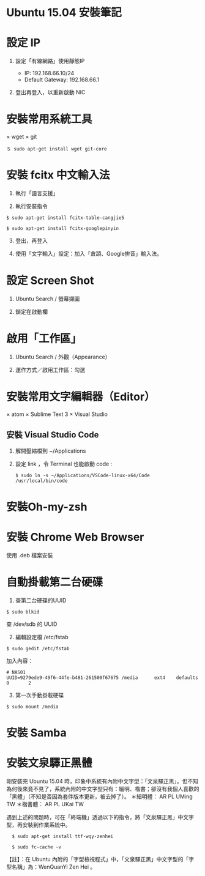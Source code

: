 Ubuntu 15.04 安裝筆記
=====================

# 設定 IP

  1. 設定「有線網路」使用靜態IP
      - IP: 192.168.66.10/24
      - Default Gateway: 192.168.66.1

  2. 登出再登入，以重新啟動 NIC


# 安裝常用系統工具

  × wget
  × git

  ```
  ＄ sudo apt-get install wget git-core
  ```

# 安裝 fcitx 中文輸入法

  1. 執行「語言支援」

  2. 執行安裝指令

  ```
  $ sudo apt-get install fcitx-table-cangjie5

  $ sudo apt-get install fcitx-googlepinyin
  ```

  3. 登出，再登入

  4. 使用「文字輸入」設定：加入「倉頡、Google拚音」輸入法。

# 設定 Screen Shot

  1. Ubuntu Search / 螢幕擷圖

  2. 鎖定在啟動欄

# 啟用「工作區」

  1. Ubuntu Search / 外觀（Appearance）

  2. 運作方式／啟用工作區：勾選

# 安裝常用文字編輯器（Editor）

  × atom
  × Sublime Text 3
  × Visual Studio

## 安裝 Visual Studio Code

  1. 解開壓縮檔到 ~/Applications

  2. 設定 link ，令 Terminal 也能啟動 code :
      ```
      $ sudo ln -s ~/Applications/VSCode-linux-x64/Code /usr/local/bin/code
      ```

# 安裝Oh-my-zsh


# 安裝 Chrome Web Browser  

  使用 .deb 檔案安裝

# 自動掛載第二台硬碟

  1. 查第二台硬碟的UUID

  ```
  $ sudo blkid
  ```

  查 /dev/sdb 的 UUID

  2. 編輯設定檔 /etc/fstab

  ```
  $ sudo gedit /etc/fstab
  ```

  加入內容：
  ```
  # NAS01
  UUID=9279ede9-49f6-44fe-b481-261500f67675	/media		ext4    defaults		0		2
  ```

  3. 第一次手動掛載硬碟

  ```
  $ sudo mount /media
  ```

# 安裝 Samba

# 安裝文泉驛正黑體

剛安裝完 Ubuntu 15.04 時，印象中系統有內附中文字型：「文泉驛正黑」。但不知為何後來竟不見了，系統內附的中文字型只有：細明、楷書；卻沒有我個人喜歡的「黑體」（不知是否因為套件版本更新，被去掉了）。
  ＊細明體： AR PL UMing TW
  ＊楷書體： AR PL UKai TW

遇到上述的問題時，可在「終端機」透過以下的指令，將「文泉驛正黑」中文字型，再安裝到作業系統中。

```
  $ sudo apt-get install ttf-wqy-zenhei

  $ sudo fc-cache -v
```

【註】：在 Ubuntu 內附的「字型檢視程式」中，「文泉驛正黑」中文字型的「字型名稱」為：WenQuanYi Zen Hei 。﻿
